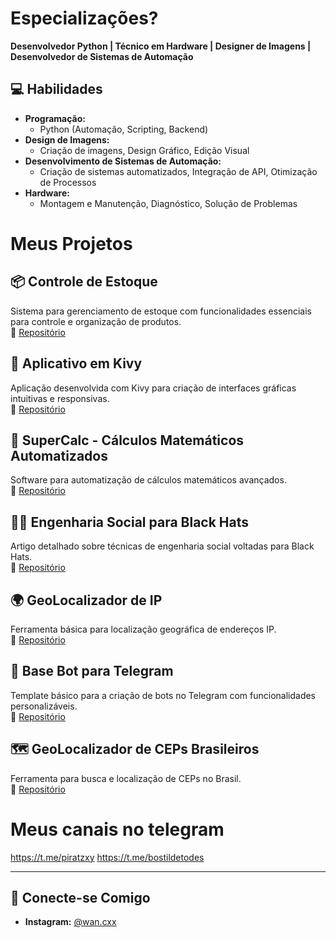 # Especializações?

**Desenvolvedor Python | Técnico em Hardware | Designer de Imagens | Desenvolvedor de Sistemas de Automação**
## 💻 Habilidades

- **Programação:**
  - Python (Automação, Scripting, Backend)
- **Design de Imagens:**
  - Criação de imagens, Design Gráfico, Edição Visual
- **Desenvolvimento de Sistemas de Automação:**
  - Criação de sistemas automatizados, Integração de API, Otimização de Processos
- **Hardware:**
  - Montagem e Manutenção, Diagnóstico, Solução de Problemas

# Meus Projetos

## 📦 Controle de Estoque
Sistema para gerenciamento de estoque com funcionalidades essenciais para controle e organização de produtos.  
🔗 [Repositório](https://github.com/danieldev-usr/Controle-de-estoque-)

## 📱 Aplicativo em Kivy
Aplicação desenvolvida com Kivy para criação de interfaces gráficas intuitivas e responsivas.  
🔗 [Repositório](https://github.com/danieldev-usr/Aplicativo-Kivy)

## 🔢 SuperCalc - Cálculos Matemáticos Automatizados
Software para automatização de cálculos matemáticos avançados.  
🔗 [Repositório](https://github.com/danieldev-usr/SuperCalc)

## 🕵️‍♂️ Engenharia Social para Black Hats
Artigo detalhado sobre técnicas de engenharia social voltadas para Black Hats.  
🔗 [Repositório](https://github.com/danieldev-usr/abbadonSE)

## 🌍 GeoLocalizador de IP
Ferramenta básica para localização geográfica de endereços IP.  
🔗 [Repositório](https://github.com/danieldev-usr/dan-ip)

## 🤖 Base Bot para Telegram
Template básico para a criação de bots no Telegram com funcionalidades personalizáveis.  
🔗 [Repositório](https://github.com/danieldev-usr/bot-telegram)

## 🗺️ GeoLocalizador de CEPs Brasileiros
Ferramenta para busca e localização de CEPs no Brasil.  
🔗 [Repositório](https://github.com/danieldev-usr/cep-br)

# Meus canais no telegram 
https://t.me/piratzxy
https://t.me/bostildetodes

---

## 📱 Conecte-se Comigo

- **Instagram:** [@wan.cxx](https://www.instagram.com/wan.cxx)
